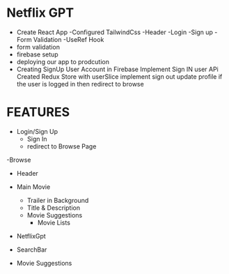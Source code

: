 # Netflix GPT

- Create React App
  -Configured TailwindCss
  -Header
  -Login
  -Sign up
  -Form Validation
  -UseRef Hook
- form validation
- firebase setup
- deploying our app to prodcution
- Creating SignUp User Account in Firebase
   Implement Sign IN user APi 
   Created Redux Store with userSlice
   implement sign out 
   update profile
   if the user is logged in then redirect to browse

# FEATURES

- Login/Sign Up
  - Sign In
  - redirect to Browse Page

-Browse

- Header
- Main Movie

  - Trailer in Background
  - Title & Description
  - Movie Suggestions
    - Movie Lists

- NetflixGpt
- SearchBar
- Movie Suggestions
